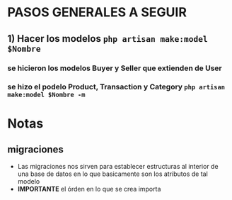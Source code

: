 # PASOS GENERALES A SEGUIR 

## 1) Hacer los modelos `php artisan make:model $Nombre` 
### se hicieron los modelos Buyer y Seller que extienden de **User**
### se hizo el podelo Product, Transaction y Category `php artisan make:model $Nombre -m` 





# Notas

## migraciones 
- Las migraciones nos sirven para establecer estructuras al interior de una base de datos en lo que basicamente son los atributos de tal modelo 
- **IMPORTANTE** el órden en lo que se crea importa